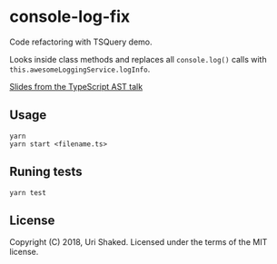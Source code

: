 # console-log-fix

Code refactoring with TSQuery demo.

Looks inside class methods and replaces all `console.log()` calls with `this.awesomeLoggingService.logInfo`.

[Slides from the TypeScript AST talk](https://goo.gl/XovXRV)

## Usage

```shell
yarn
yarn start <filename.ts>
```

## Runing tests

```shell
yarn test
```

## License

Copyright (C) 2018, Uri Shaked. Licensed under the terms of the MIT license.
